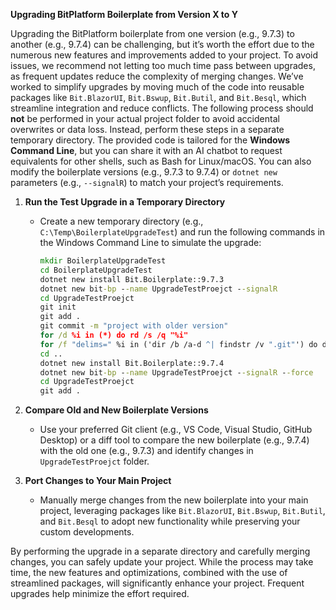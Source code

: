 **Upgrading BitPlatform Boilerplate from Version X to Y**

Upgrading the BitPlatform boilerplate from one version (e.g., 9.7.3) to another (e.g., 9.7.4) can be challenging, but it’s worth the effort due to the numerous new features and improvements added to your project.
To avoid issues, we recommend not letting too much time pass between upgrades, as frequent updates reduce the complexity of merging changes.
We’ve worked to simplify upgrades by moving much of the code into reusable packages like `Bit.BlazorUI`, `Bit.Bswup`, `Bit.Butil`, and `Bit.Besql`, which streamline integration and reduce conflicts.
The following process should **not** be performed in your actual project folder to avoid accidental overwrites or data loss. Instead, perform these steps in a separate temporary directory.
The provided code is tailored for the **Windows Command Line**, but you can share it with an AI chatbot to request equivalents for other shells, such as Bash for Linux/macOS.
You can also modify the boilerplate versions (e.g., 9.7.3 to 9.7.4) or `dotnet new` parameters (e.g., `--signalR`) to match your project’s requirements.

1. **Run the Test Upgrade in a Temporary Directory**
   - Create a new temporary directory (e.g., `C:\Temp\BoilerplateUpgradeTest`) and run the following commands in the Windows Command Line to simulate the upgrade:

     ```cmd
     mkdir BoilerplateUpgradeTest
     cd BoilerplateUpgradeTest
     dotnet new install Bit.Boilerplate::9.7.3
     dotnet new bit-bp --name UpgradeTestProejct --signalR
     cd UpgradeTestProejct
     git init
     git add .
     git commit -m "project with older version"
     for /d %i in (*) do rd /s /q "%i"
     for /f "delims=" %i in ('dir /b /a-d ^| findstr /v ".git"') do del /f /q "%i"
     cd ..
     dotnet new install Bit.Boilerplate::9.7.4
     dotnet new bit-bp --name UpgradeTestProejct --signalR --force
     cd UpgradeTestProejct
     git add .
     ```

2. **Compare Old and New Boilerplate Versions**
   - Use your preferred Git client (e.g., VS Code, Visual Studio, GitHub Desktop) or a diff tool to compare the new boilerplate (e.g., 9.7.4) with the old one (e.g., 9.7.3) and identify changes in `UpgradeTestProejct` folder.

3. **Port Changes to Your Main Project**
   - Manually merge changes from the new boilerplate into your main project, leveraging packages like `Bit.BlazorUI`, `Bit.Bswup`, `Bit.Butil`, and `Bit.Besql` to adopt new functionality while preserving your custom developments.

By performing the upgrade in a separate directory and carefully merging changes, you can safely update your project.
While the process may take time, the new features and optimizations, combined with the use of streamlined packages, will significantly enhance your project. Frequent upgrades help minimize the effort required.